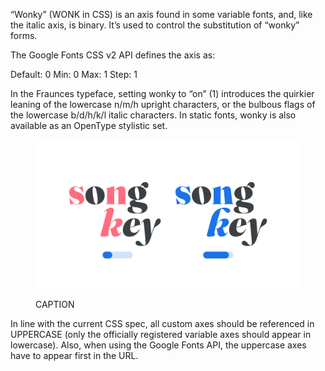 
“Wonky” (WONK in CSS)  is an axis found in some variable fonts, and, like the italic axis, is binary. It’s used to control the substitution of “wonky” forms.

The Google Fonts CSS v2 API defines the axis as:

Default: 0     Min: 0     Max: 1     Step: 1

In the Fraunces typeface, setting wonky to “on” (1) introduces the quirkier leaning of the lowercase n/m/h upright characters, or the bulbous flags of the lowercase b/d/h/k/l italic characters. In static fonts, wonky is also available as an OpenType stylistic set.

<figure>

![ALT_TEXT](images/thumbnail.svg)
<figcaption>CAPTION</figcaption>

</figure>

In line with the current CSS spec, all custom axes should be referenced in UPPERCASE (only the officially registered variable axes should appear in lowercase). Also, when using the Google Fonts API, the uppercase axes have to appear first in the URL.